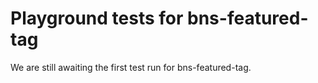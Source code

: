 # Playground tests for bns-featured-tag
We are still awaiting the first test run for bns-featured-tag.
